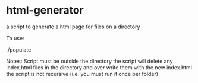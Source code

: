 # html-generator
a script to generate a html page for files on a directory

To use:

./populate <path to directory>

Notes:
Script must be outside the directory
the script will delete any index.html files in the directory and over write them with the new index.html
the script is not recursive (i.e. you must run it once per folder)
